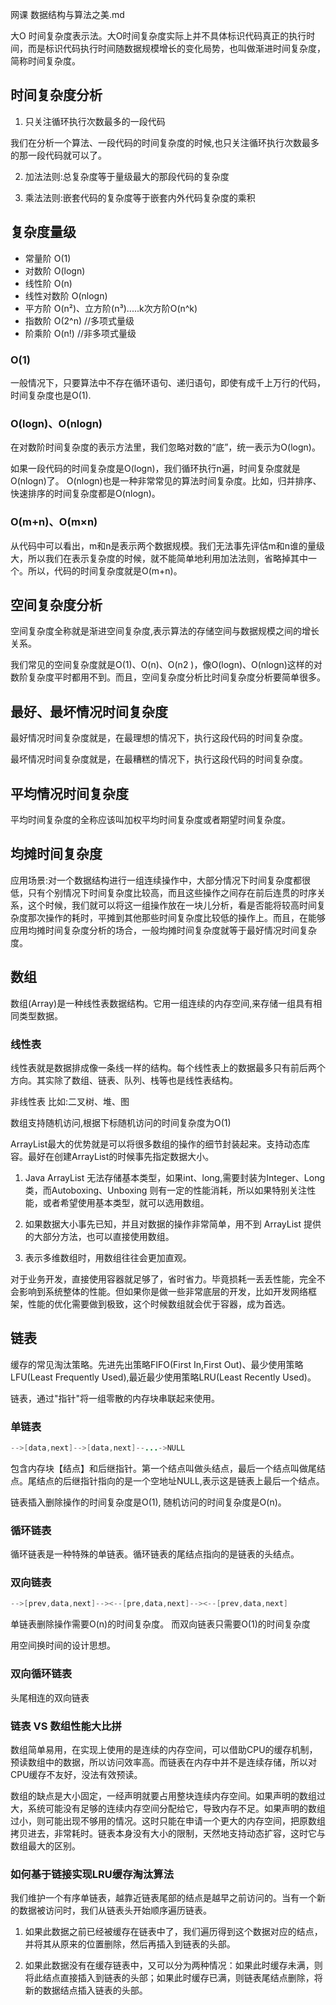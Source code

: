 网课 数据结构与算法之美.md

大O 时间复杂度表示法。大O时间复杂度实际上并不具体标识代码真正的执行时间，而是标识代码执行时间随数据规模增长的变化局势，也叫做渐进时间复杂度，简称时间复杂度。

## 时间复杂度分析

1. 只关注循环执行次数最多的一段代码

我们在分析一个算法、一段代码的时间复杂度的时候,也只关注循环执行次数最多的那一段代码就可以了。

2. 加法法则:总复杂度等于量级最大的那段代码的复杂度

3. 乘法法则:嵌套代码的复杂度等于嵌套内外代码复杂度的乘积

## 复杂度量级

* 常量阶 O(1)
* 对数阶 O(logn)
* 线性阶 O(n)
* 线性对数阶 O(nlogn)
* 平方阶 O(n²)、立方阶(n³).....k次方阶O(n^k)
* 指数阶 O(2^n) //多项式量级
* 阶乘阶 O(n!)  //非多项式量级


 ### O(1)

一般情况下，只要算法中不存在循环语句、递归语句，即使有成千上万行的代码，时间复杂度也是O(1).


### O(logn)、O(nlogn)

在对数阶时间复杂度的表示方法里，我们忽略对数的“底”，统一表示为O(logn)。

如果一段代码的时间复杂度是O(logn)，我们循环执行n遍，时间复杂度就是O(nlogn)了。 O(nlogn)也是一种非常常见的算法时间复杂度。比如，归并排序、快速排序的时间复杂度都是O(nlogn)。

### O(m+n)、O(m×n)

从代码中可以看出，m和n是表示两个数据规模。我们无法事先评估m和n谁的量级大，所以我们在表示复杂度的时候，就不能简单地利用加法法则，省略掉其中一个。所以，代码的时间复杂度就是O(m+n)。

## 空间复杂度分析

空间复杂度全称就是渐进空间复杂度,表示算法的存储空间与数据规模之间的增长关系。

我们常见的空间复杂度就是O(1)、O(n)、O(n2 )，像O(logn)、O(nlogn)这样的对数阶复杂度平时都用不到。而且，空间复杂度分析比时间复杂度分析要简单很多。


## 最好、最坏情况时间复杂度

最好情况时间复杂度就是，在最理想的情况下，执行这段代码的时间复杂度。

最坏情况时间复杂度就是，在最糟糕的情况下，执行这段代码的时间复杂度。

## 平均情况时间复杂度

平均时间复杂度的全称应该叫加权平均时间复杂度或者期望时间复杂度。

## 均摊时间复杂度

应用场景:对一个数据结构进行一组连续操作中，大部分情况下时间复杂度都很低，只有个别情况下时间复杂度比较高，而且这些操作之间存在前后连贯的时序关系，这个时候，我们就可以将这一组操作放在一块儿分析，看是否能将较高时间复杂度那次操作的耗时，平摊到其他那些时间复杂度比较低的操作上。而且，在能够应用均摊时间复杂度分析的场合，一般均摊时间复杂度就等于最好情况时间复杂度。


## 数组

数组(Array)是一种线性表数据结构。它用一组连续的内存空间,来存储一组具有相同类型数据。

### 线性表

线性表就是数据排成像一条线一样的结构。每个线性表上的数据最多只有前后两个方向。其实除了数组、链表、队列、栈等也是线性表结构。

非线性表 比如:二叉树、堆、图

数组支持随机访问,根据下标随机访问的时间复杂度为O(1)

ArrayList最大的优势就是可以将很多数组的操作的细节封装起来。支持动态库容。最好在创建ArrayList的时候事先指定数据大小。

1. Java ArrayList 无法存储基本类型，如果int、long,需要封装为Integer、Long类，而Autoboxing、Unboxing 则有一定的性能消耗，所以如果特别关注性能，或者希望使用基本类型，就可以选用数组。  

2. 如果数据大小事先已知，并且对数据的操作非常简单，用不到 ArrayList 提供的大部分方法，也可以直接使用数组。 

3. 表示多维数组时，用数组往往会更加直观。 

对于业务开发，直接使用容器就足够了，省时省力。毕竟损耗一丢丢性能，完全不会影响到系统整体的性能。但如果你是做一些非常底层的开发，比如开发网络框架，性能的优化需要做到极致，这个时候数组就会优于容器，成为首选。


## 链表

缓存的常见淘汰策略。先进先出策略FIFO(First In,First Out)、最少使用策略LFU(Least Frequently Used),最近最少使用策略LRU(Least Recently Used)。

链表，通过"指针"将一组零散的内存块串联起来使用。


### 单链表 

```java
-->[data,next]-->[data,next]--...->NULL
```

包含内存块【结点】和后继指针。第一个结点叫做头结点，最后一个结点叫做尾结点。尾结点的后继指针指向的是一个空地址NULL,表示这是链表上最后一个结点。

链表插入删除操作的时间复杂度是O(1),
随机访问的时间复杂度是O(n)。

### 循环链表

循环链表是一种特殊的单链表。循环链表的尾结点指向的是链表的头结点。

### 双向链表 

```java
-->[prev,data,next]--><--[pre,data,next]--><--[prev,data,next]

```

单链表删除操作需要O(n)的时间复杂度。
而双向链表只需要O(1)的时间复杂度

用空间换时间的设计思想。


### 双向循环链表 

头尾相连的双向链表



### 链表 VS 数组性能大比拼

数组简单易用，在实现上使用的是连续的内存空间，可以借助CPU的缓存机制，预读数组中的数据，所以访问效率高。而链表在内存中并不是连续存储，所以对CPU缓存不友好，没法有效预读。

数组的缺点是大小固定，一经声明就要占用整块连续内存空间。如果声明的数组过大，系统可能没有足够的连续内存空间分配给它，导致内存不足。如果声明的数组过小，则可能出现不够用的情况。这时只能在申请一个更大的内存空间，把原数组拷贝进去，非常耗时。链表本身没有大小的限制，天然地支持动态扩容，这时它与数组最大的区别。

### 如何基于链接实现LRU缓存淘汰算法

我们维护一个有序单链表，越靠近链表尾部的结点是越早之前访问的。当有一个新的数据被访问时，我们从链表头开始顺序遍历链表。

1. 如果此数据之前已经被缓存在链表中了，我们遍历得到这个数据对应的结点，并将其从原来的位置删除，然后再插入到链表的头部。

2. 如果此数据没有在缓存链表中，又可以分为两种情况：如果此时缓存未满，则将此结点直接插入到链表的头部；如果此时缓存已满，则链表尾结点删除，将新的数据结点插入链表的头部。



